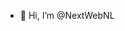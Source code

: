 - 👋 Hi, I’m @NextWebNL


<!---
NextWebNL/NextWebNL is a ✨ special ✨ repository because its `README.md` (this file) appears on your GitHub profile.
You can click the Preview link to take a look at your changes.
--->
